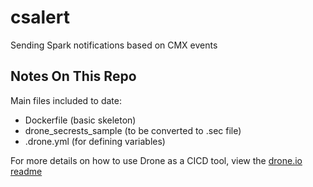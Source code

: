 # csalert
Sending Spark notifications based on CMX events

## Notes On This Repo
Main files included to date:

*  Dockerfile (basic skeleton)
* drone_secrests_sample (to be converted to .sec file)
* .drone.yml (for defining variables)

For more details on how to use Drone as a CICD tool, view the [drone.io readme](http://readme.drone.io/usage/overview/)